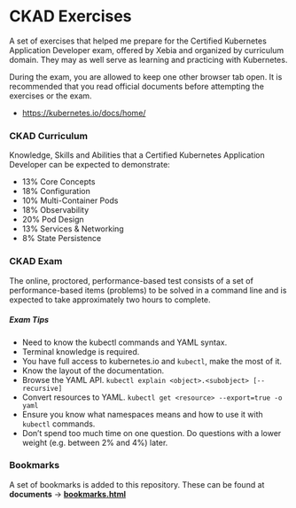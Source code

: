 # CKAD Exercises

A set of exercises that helped me prepare for the Certified Kubernetes Application Developer exam, offered by Xebia and organized by curriculum domain. They may as well serve as learning and practicing with Kubernetes.

During the exam, you are allowed to keep one other browser tab open. It is recommended that you read official documents before attempting the exercises or the exam.

- <https://kubernetes.io/docs/home/>

### CKAD Curriculum

Knowledge, Skills and Abilities that a Certified Kubernetes Application Developer can be expected to demonstrate:

- 13% Core Concepts
- 18% Configuration
- 10% Multi-Container Pods
- 18% Observability
- 20% Pod Design
- 13% Services & Networking
- 8% State Persistence

### CKAD Exam

The online, proctored, performance-based test consists of a set of performance-based items (problems) to be solved in a command line and is expected to take approximately two hours to complete.

##### Exam Tips

- Need to know the kubectl commands and YAML syntax.
- Terminal knowledge is required.
- You have full access to kubernetes.io and `kubectl`, make the most of it.
- Know the layout of the documentation.
- Browse the YAML API.
  `kubectl explain <object>.<subobject> [--recursive]`
- Convert resources to YAML.
  `kubectl get <resource> --export=true -o yaml`
- Ensure you know what namespaces means and how to use it with `kubectl` commands.
- Don’t spend too much time on one question. Do questions with a lower weight (e.g. between 2% and 4%) later.

### Bookmarks

A set of bookmarks is added to this repository. These can be found at **documents** -> **[bookmarks.html](/documents/bookmarks.html)**
